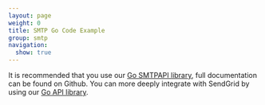 ```yaml
---
layout: page
weight: 0
title: SMTP Go Code Example
group: smtp
navigation:
  show: true
---
```

<call-out>

It is recommended that you use our [Go SMTPAPI library](https://github.com/sendgrid/smtpapi-go), full documentation can be found on Github. You can more deeply integrate with SendGrid by using our [Go API library](https://github.com/sendgrid/sendgrid-go).

</call-out>
